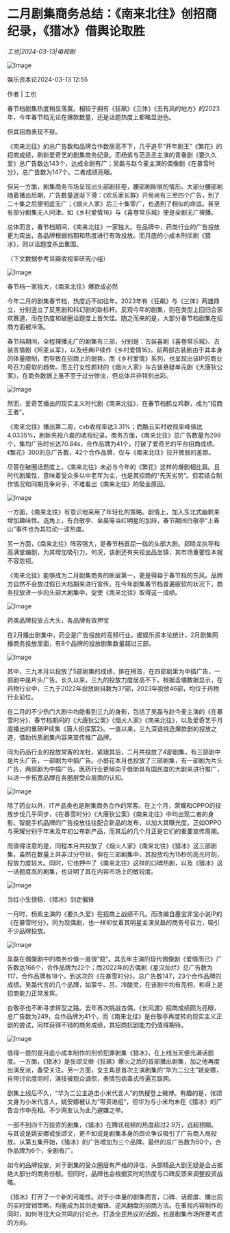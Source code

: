 # 二月剧集商务总结：《南来北往》创招商纪录，《猎冰》借舆论取胜

*工也|2024-03-13|电视剧*

![Image](http://static.ylzbl.com/uploads/ueditor/php/upload/image/20240313/1710320503430879.jpeg)

娱乐资本论2024-03-13 12:55

作者 | 工也

春节档剧集热度稍显落寞。相较于拥有《狂飙》《三体》《去有风的地方》的2023年，今年春节档无论在爆款数量，还是话题热度上都略显逊色。

但其招商表现不斐。

《南来北往》的总广告数和品牌合作数居高不下，几乎追平“开年剧王”《繁花》的招商成绩，刷新爱奇艺的剧集商务纪录。而杨紫与范丞丞主演的青春剧《要久久爱》总广告数达143个，达成全剧有广；吴磊与赵今麦主演的偶像剧《在暴雪时分》，总广告数为147个。二者成绩亮眼。

但另一方面，剧集商务市场呈现出头部剧狂卷，腰部剧断层的情形。大部分腰部剧随着播出后期，广告数量逐渐下滑：《欢乐家长群》开局尚有三至四个广告，到了二十集之后便彻底无广；《烟火人家》后三十集零广，也遇到了相似的命运。甚至有部分剧集无人问津。如《乡村爱情16》与《喜卷常乐城》便是全剧无广裸播。

总体而言，春节档期间，《南来北往》一家独大。在品牌中，药类行业的广告投放更为突出，各品牌根据档期和热度进行有效投放。而月底的小成本刑侦剧《猎冰》，则以话题度杀出重围。

（下文数据参考豆瓣收视率研究小组）

![Image](http://static.ylzbl.com/uploads/ueditor/php/upload/image/20240313/1710320518863116.png)

春节档一家独大，《南来北往》爆款成必然

今年二月的剧集春节档，热度远不如往年。2023年有《狂飙》与《三体》两雄鼎立，分别竖立了反黑剧和科幻剧的新标杆。反观今年的剧集，则在类型上回归合家欢赛道，而在热度和破圈话题度上皆欠佳。随之而来的是，大部分春节档剧集在招商方面被冷落。

春节档期间，全程裸播无广的剧集有三部，分别是：古装喜剧《喜卷常乐城》、古装言情剧《阿麦从军》，以及经典IP续作《乡村爱情16》。前两部古装剧由于其本身的体量限制，而导致在招商上的弱势。而《乡村爱情》系列，也呈现出该IP的商业号召力疲软的趋势。而主打女性题材的《烟火人家》与古装悬疑单元剧《大唐狄公案》，在商务数据上虽不至于过分惨淡，但总体并非特别出彩。

![Image](https://p3-sign.toutiaoimg.com/tos-cn-i-6w9my0ksvp/fece26c3b0fd4b02bc14e43c03c05ade~tplv-tt-shrink:640:0.image?lk3s=06827d14&traceid=20240313125527F85F43E90F4CA07B3C7D&x-expires=2147483647&x-signature=WxRpiCUHm%2FbGRxi6xEgzofJz47o%3D)

然而，爱奇艺播出的现实主义时代剧《南来北往》，在春节档鹤立鸡群，成为“招商王者”。

《南来北往》播出第二周，cvb收视率达3.31%；而酷云实时收视率峰值达4.0335%，刷新央视八套的收视纪录。商务方面，《南来北往》总广告数量为298个，集均广告时长达70.84s，合作品牌为41个，打破了爱奇艺的平台招商成绩。《繁花》300的总广告数，42个合作品牌，仅与《南来北往》拉开微弱的差距。

尽管在破圈话题度上，《南来北往》未必与今年的《繁花》这样的爆剧相比肩。且时代剧属性，意味着受众多以中老年为主，也是其招商的“先天劣势”。但若结合制作情况和同期竞争对手，不难看出《南来北往》的吸金原因。

![Image](https://p3-sign.toutiaoimg.com/tos-cn-i-6w9my0ksvp/8afbd320a36a4cecb9e488d84e1ea8ad~tplv-tt-shrink:640:0.image?lk3s=06827d14&traceid=20240313125527F85F43E90F4CA07B3C7D&x-expires=2147483647&x-signature=7s2V2B9VF6krqwHKemnFbF34uW8%3D)

一方面，《南来北往》有意识地采用了年轻化的策略。剧情上，加入东北式幽默来增加趣味性。选角上，有白敬亭、金晨等当红明星的加持，春节期间白敬亭“上春山”事件也为其拉动一波热度。

另一方面，《南来北往》阵容强大，是春节档首屈一指的头部大剧。郑晓龙执导和高满堂编剧，为其增加吸引力。何况，该剧还有央视出品坐镇，其市场重要性本就不容忽视。

《南来北往》能够成为二月剧集商务的断层第一，更是得益于春节档的东风。品牌方自然不会放过假日大档期来进行宣传。在今年剧集春节档普遍疲软的状况下，商务投放进一步向头部大剧集中，促使《南来北往》取得这一成绩。

![Image](https://p3-sign.toutiaoimg.com/tos-cn-i-6w9my0ksvp/04c385b1d8e6435aa31f7def724b4c3d~tplv-tt-shrink:640:0.image?lk3s=06827d14&traceid=20240313125527F85F43E90F4CA07B3C7D&x-expires=2147483647&x-signature=ql3Ka99PvHxXd109IJP%2Bhcbfo6Q%3D)

药类品牌投放占大头，各品牌有效押宝

在2月播出剧集中，药企是广告投放的高频行业。据娱乐资本论统计，2月剧集网播商务投放里面，有8个品牌的投放剧集数量超过三部。

![Image](https://p3-sign.toutiaoimg.com/tos-cn-i-6w9my0ksvp/9108f65373d844f7ad62643e07957008~tplv-tt-shrink:640:0.image?lk3s=06827d14&traceid=20240313125527F85F43E90F4CA07B3C7D&x-expires=2147483647&x-signature=oNoeHhgDn8yaMr9OleSHy5vK0dY%3D)

其中，三九本月以投放了5部剧集的成绩，排在榜首，在四部剧里为中插广告，一部剧中是片头广告。长久以来，三九的投放力度居高不下。根据击壤数据显示，在药物行业中，三九于2022年投放剧目数为37部，2023年投放46部，均位于药物行业前位。

在二月的不少热门大剧中均能看到三九的身影，包括了吴磊与赵今麦主演的《在暴雪时分》，春节档期间的《大唐狄公案》《烟火人家》《南来北往》，以及爱奇艺于月底播出的重磅IP续集《唐人街探案2》。一直以来，三九深谙挑选爆款剧的投放之道，借助优质剧集内容来宣传推广品牌。

同为药品行业的投放常客的龙牡，紧跟其后，二月共投放了4部剧集，有三部剧中是片头广告，一部剧为中插广告。小葵花本月也投放了三部剧集，有一部剧为片头广告，两部剧为中插广告。医药行业更倾向于借助具有国民度的大剧来进行推广，以进一步拓宽品牌在各圈层受众层面的认知。

![Image](https://p3-sign.toutiaoimg.com/tos-cn-i-6w9my0ksvp/aed42f3f702b48978cddf70d8d79be4f~tplv-tt-shrink:640:0.image?lk3s=06827d14&traceid=20240313125527F85F43E90F4CA07B3C7D&x-expires=2147483647&x-signature=Ynywdr0Huj8yEqztEFzQ3Yrcvxg%3D)

除了药业以外，IT产品类也是剧集商务合作的常客。在上个月，荣耀和OPPO的投放步伐几乎同步，《在暴雪时分》《大唐狄公案》《南来北往》中均出现二者的身影。智能手机品牌的广告投放往往配合新品的发布，以加大其曝光度。正如OPPO与荣耀分别于年末及年初公布新产品，而其后的几个月正是它们的重要宣传周期。

而值得注意的是，同程本月共投放了《烟火人家》《南来北往》《猎冰》这三部剧集，虽然在数量上并非过分夺目，但在三部剧集中，其投放均为15秒的高光时刻，投放力度较大。同时，它也押中了《南来北往》这样的口碑热剧，以及《猎冰》这一话题度高的剧集，也证明了其在内容市场上的敏锐度。

![Image](https://p3-sign.toutiaoimg.com/tos-cn-i-6w9my0ksvp/fea736c534904201b36842d20dc76b3c~tplv-tt-shrink:640:0.image?lk3s=06827d14&traceid=20240313125527F85F43E90F4CA07B3C7D&x-expires=2147483647&x-signature=wQzfFB2BTYi9wRKul%2FD2ifK7zd8%3D)

当红小生很稳，《猎冰》剑走偏锋

一月时，杨紫主演的《要久久爱》在招商上战绩不凡。而改编自墨宝非宝小说IP的《在暴雪时分》，同为现偶剧，也一样仰仗着其明星主演吴磊的商务号召力，吸引不少品牌投放。

![Image](https://p3-sign.toutiaoimg.com/tos-cn-i-6w9my0ksvp/99c3cce55fb44ebabbe54f1e94fd9db7~tplv-tt-shrink:640:0.image?lk3s=06827d14&traceid=20240313125527F85F43E90F4CA07B3C7D&x-expires=2147483647&x-signature=QQrmvRRBcBeTyl0OBtUigDSrZT8%3D)

吴磊在偶像剧中的商务价值一直很“稳”。其去年主演的现代偶像剧《爱情而已》广告数达166个，合作品牌为22个；而2022年的古偶剧《星汉灿烂》总广告数为117，合作品牌有18个。到这次的《在暴雪时分》，总广告数147，23个合作品牌的成绩。吴磊代言的几个品牌，如蒙牛、吕、冷酸灵，在该剧中均有亮相，称得上是招商能力正常发挥。

白敬亭也不断寻求转型之路。去年再次挑战古偶，《长风渡》招商成绩颇为亮眼，总广告数为249，合作品牌为41个。而《南来北往》是白敬亭再度转向现实主义正剧的尝试，同样获得不错的商务成绩，其招商抗剧能力仍值得期待。

![Image](https://p3-sign.toutiaoimg.com/tos-cn-i-6w9my0ksvp/0ff3d1c87c56420c87d7c1ceea31a416~tplv-tt-shrink:640:0.image?lk3s=06827d14&traceid=20240313125527F85F43E90F4CA07B3C7D&x-expires=2147483647&x-signature=v%2FtSt7NuzjwcgfB9K93NFqIfAX4%3D)

值得一提的是月底小成本制作的刑侦犯罪剧集《猎冰》，在上线当天便充满话题度。一方面，《猎冰》是张颂文继《狂飙》爆火之后的首部播出剧集，加之他再度出演反派，备受关注。另一方面，女主角是首次主演剧集的“华为二公主”姚安娜，自带讨论度同时，演技被观众调侃，表情包病毒式传遍互联网。

剧集上线后不久，“华为二公主追击小米代言人”的热搜登上微博。有趣的是，张颂文身为小米代言人，姚安娜被认为“带资进组“，但华为与小米均未在《猎冰》的广告合作中亮相。不少网友认为此乃避嫌之举。

一部不到四千万投资的剧集，《猎冰》在腾讯视频的热度超过2.9万，远超预期。与其说是姚安娜或张颂文，更不如说是剧集本身的舆论争议吸引了广告商入局投放。从第五集开始，《猎冰》的广告增加为三个品牌。最终的总广告数为50个，合作品牌为6个，全剧有广。

如今的品牌投放，对于剧集的受众圈层有严格的评估，头部精品大剧无疑是会占据绝大部分的商务份额。但同时，品牌也会根据实时的热度与口碑反馈来调整投资战略。

《猎冰》打开了一个新的可能性。对于小体量的剧集而言，口碑、话题度、播出后的实时营销策略，均能成为其剑走偏锋、逆风翻盘的招商方法。在重视内容制作的同时，如何寻找大众共鸣的讨论点、打造全民热议的话题，也是剧集市场所要考虑的方向。

